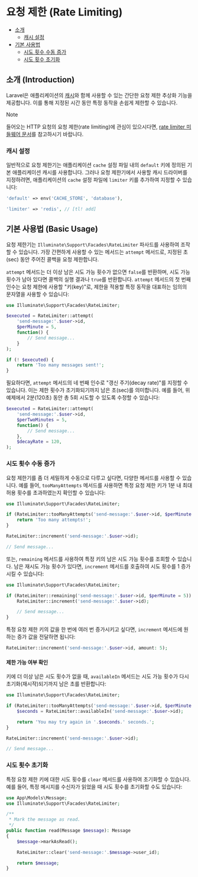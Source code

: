 # 요청 제한 (Rate Limiting)

- [소개](#introduction)
    - [캐시 설정](#cache-configuration)
- [기본 사용법](#basic-usage)
    - [시도 횟수 수동 증가](#manually-incrementing-attempts)
    - [시도 횟수 초기화](#clearing-attempts)

<a name="introduction"></a>
## 소개 (Introduction)

Laravel은 애플리케이션의 [캐시](cache)와 함께 사용할 수 있는 간단한 요청 제한 추상화 기능을 제공합니다. 이를 통해 지정된 시간 동안 특정 동작을 손쉽게 제한할 수 있습니다.

> [!NOTE]
> 들어오는 HTTP 요청의 요청 제한(rate limiting)에 관심이 있으시다면, [rate limiter 미들웨어 문서](/docs/12.x/routing#rate-limiting)를 참고하시기 바랍니다.

<a name="cache-configuration"></a>
### 캐시 설정

일반적으로 요청 제한기는 애플리케이션 `cache` 설정 파일 내의 `default` 키에 정의된 기본 애플리케이션 캐시를 사용합니다. 그러나 요청 제한기에서 사용할 캐시 드라이버를 지정하려면, 애플리케이션의 `cache` 설정 파일에 `limiter` 키를 추가하여 지정할 수 있습니다:

```php
'default' => env('CACHE_STORE', 'database'),

'limiter' => 'redis', // [tl! add]
```

<a name="basic-usage"></a>
## 기본 사용법 (Basic Usage)

요청 제한기는 `Illuminate\Support\Facades\RateLimiter` 파사드를 사용하여 조작할 수 있습니다. 가장 간편하게 사용할 수 있는 메서드는 `attempt` 메서드로, 지정된 초(sec) 동안 주어진 콜백을 요청 제한합니다.

`attempt` 메서드는 더 이상 남은 시도 가능 횟수가 없으면 `false`를 반환하며, 시도 가능 횟수가 남아 있다면 콜백의 실행 결과나 `true`를 반환합니다. `attempt` 메서드의 첫 번째 인수는 요청 제한에 사용할 "키(key)"로, 제한을 적용할 특정 동작을 대표하는 임의의 문자열을 사용할 수 있습니다:

```php
use Illuminate\Support\Facades\RateLimiter;

$executed = RateLimiter::attempt(
    'send-message:'.$user->id,
    $perMinute = 5,
    function() {
        // Send message...
    }
);

if (! $executed) {
    return 'Too many messages sent!';
}
```

필요하다면, `attempt` 메서드의 네 번째 인수로 "갱신 주기(decay rate)"를 지정할 수 있습니다. 이는 제한 횟수가 초기화되기까지 남은 초(sec)를 의미합니다. 예를 들어, 위 예제에서 2분(120초) 동안 총 5회 시도할 수 있도록 수정할 수 있습니다:

```php
$executed = RateLimiter::attempt(
    'send-message:'.$user->id,
    $perTwoMinutes = 5,
    function() {
        // Send message...
    },
    $decayRate = 120,
);
```

<a name="manually-incrementing-attempts"></a>
### 시도 횟수 수동 증가

요청 제한기를 좀 더 세밀하게 수동으로 다루고 싶다면, 다양한 메서드를 사용할 수 있습니다. 예를 들어, `tooManyAttempts` 메서드를 사용하면 특정 요청 제한 키가 1분 내 최대 허용 횟수를 초과하였는지 확인할 수 있습니다:

```php
use Illuminate\Support\Facades\RateLimiter;

if (RateLimiter::tooManyAttempts('send-message:'.$user->id, $perMinute = 5)) {
    return 'Too many attempts!';
}

RateLimiter::increment('send-message:'.$user->id);

// Send message...
```

또는, `remaining` 메서드를 사용하여 특정 키의 남은 시도 가능 횟수를 조회할 수 있습니다. 남은 재시도 가능 횟수가 있다면, `increment` 메서드를 호출하여 시도 횟수를 1 증가시킬 수 있습니다:

```php
use Illuminate\Support\Facades\RateLimiter;

if (RateLimiter::remaining('send-message:'.$user->id, $perMinute = 5)) {
    RateLimiter::increment('send-message:'.$user->id);

    // Send message...
}
```

특정 요청 제한 키의 값을 한 번에 여러 번 증가시키고 싶다면, `increment` 메서드에 원하는 증가 값을 전달하면 됩니다:

```php
RateLimiter::increment('send-message:'.$user->id, amount: 5);
```

<a name="determining-limiter-availability"></a>
#### 제한 가능 여부 확인

키에 더 이상 남은 시도 횟수가 없을 때, `availableIn` 메서드는 시도 가능 횟수가 다시 초기화(재시작)되기까지 남은 초를 반환합니다:

```php
use Illuminate\Support\Facades\RateLimiter;

if (RateLimiter::tooManyAttempts('send-message:'.$user->id, $perMinute = 5)) {
    $seconds = RateLimiter::availableIn('send-message:'.$user->id);

    return 'You may try again in '.$seconds.' seconds.';
}

RateLimiter::increment('send-message:'.$user->id);

// Send message...
```

<a name="clearing-attempts"></a>
### 시도 횟수 초기화

특정 요청 제한 키에 대한 시도 횟수를 `clear` 메서드를 사용하여 초기화할 수 있습니다. 예를 들어, 특정 메시지를 수신자가 읽었을 때 시도 횟수를 초기화할 수도 있습니다:

```php
use App\Models\Message;
use Illuminate\Support\Facades\RateLimiter;

/**
 * Mark the message as read.
 */
public function read(Message $message): Message
{
    $message->markAsRead();

    RateLimiter::clear('send-message:'.$message->user_id);

    return $message;
}
```
